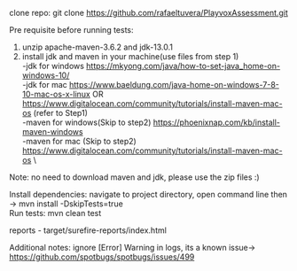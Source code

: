 clone repo: git clone https://github.com/rafaeltuvera/PlayvoxAssessment.git

Pre requisite before running tests:
1. unzip apache-maven-3.6.2 and jdk-13.0.1
2. install jdk and maven in your machine(use files from step 1)\
-jdk for windows https://mkyong.com/java/how-to-set-java_home-on-windows-10/ \
-jdk for mac https://www.baeldung.com/java-home-on-windows-7-8-10-mac-os-x-linux OR https://www.digitalocean.com/community/tutorials/install-maven-mac-os (refer to Step1) \
-maven for windows(Skip to step2) https://phoenixnap.com/kb/install-maven-windows \
-maven for mac (Skip to step2) https://www.digitalocean.com/community/tutorials/install-maven-mac-os \

Note: no need to download maven and jdk, please use the zip files :)

Install dependencies: navigate to project directory, open command line then -> mvn install -DskipTests=true\
Run tests: mvn clean test

reports - target/surefire-reports/index.html

Additional notes: ignore [Error] Warning in logs, its a known issue-> https://github.com/spotbugs/spotbugs/issues/499